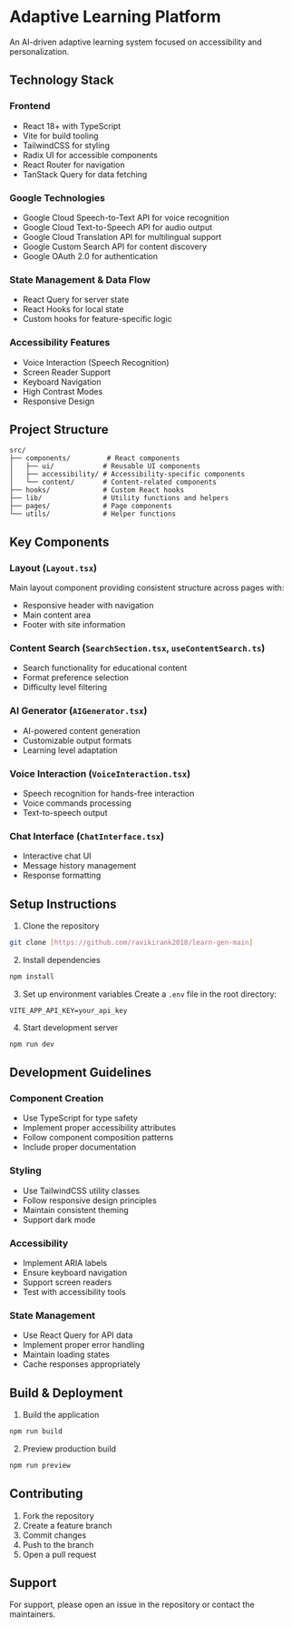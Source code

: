 # Adaptive Learning Platform

An AI-driven adaptive learning system focused on accessibility and personalization.

## Technology Stack

### Frontend
- React 18+ with TypeScript
- Vite for build tooling
- TailwindCSS for styling
- Radix UI for accessible components
- React Router for navigation
- TanStack Query for data fetching

### Google Technologies
- Google Cloud Speech-to-Text API for voice recognition
- Google Cloud Text-to-Speech API for audio output
- Google Cloud Translation API for multilingual support
- Google Custom Search API for content discovery
- Google OAuth 2.0 for authentication

### State Management & Data Flow
- React Query for server state
- React Hooks for local state
- Custom hooks for feature-specific logic

### Accessibility Features
- Voice Interaction (Speech Recognition)
- Screen Reader Support
- Keyboard Navigation
- High Contrast Modes
- Responsive Design

## Project Structure

```
src/
├── components/         # React components
│   ├── ui/            # Reusable UI components
│   ├── accessibility/ # Accessibility-specific components
│   └── content/       # Content-related components
├── hooks/             # Custom React hooks
├── lib/               # Utility functions and helpers
├── pages/             # Page components
└── utils/             # Helper functions
```

## Key Components

### Layout (`Layout.tsx`)
Main layout component providing consistent structure across pages with:
- Responsive header with navigation
- Main content area
- Footer with site information

### Content Search (`SearchSection.tsx`, `useContentSearch.ts`)
- Search functionality for educational content
- Format preference selection
- Difficulty level filtering

### AI Generator (`AIGenerator.tsx`)
- AI-powered content generation
- Customizable output formats
- Learning level adaptation

### Voice Interaction (`VoiceInteraction.tsx`)
- Speech recognition for hands-free interaction
- Voice commands processing
- Text-to-speech output

### Chat Interface (`ChatInterface.tsx`)
- Interactive chat UI
- Message history management
- Response formatting

## Setup Instructions

1. Clone the repository
```bash
git clone [https://github.com/ravikirank2018/learn-gen-main]
```

2. Install dependencies
```bash
npm install
```

3. Set up environment variables
Create a `.env` file in the root directory:
```env
VITE_APP_API_KEY=your_api_key
```

4. Start development server
```bash
npm run dev
```

## Development Guidelines

### Component Creation
- Use TypeScript for type safety
- Implement proper accessibility attributes
- Follow component composition patterns
- Include proper documentation

### Styling
- Use TailwindCSS utility classes
- Follow responsive design principles
- Maintain consistent theming
- Support dark mode

### Accessibility
- Implement ARIA labels
- Ensure keyboard navigation
- Support screen readers
- Test with accessibility tools

### State Management
- Use React Query for API data
- Implement proper error handling
- Maintain loading states
- Cache responses appropriately

## Build & Deployment

1. Build the application
```bash
npm run build
```

2. Preview production build
```bash
npm run preview
```

## Contributing

1. Fork the repository
2. Create a feature branch
3. Commit changes
4. Push to the branch
5. Open a pull request


## Support

For support, please open an issue in the repository or contact the maintainers.

